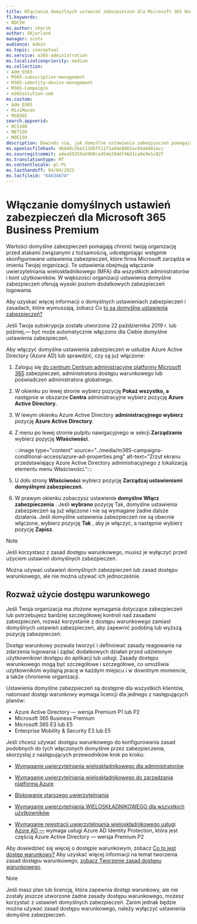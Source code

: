 ```yaml
---
title: Włączanie domyślnych ustawień zabezpieczeń dla Microsoft 365 Business Premium
f1.keywords:
- NOCSH
ms.author: sharik
author: SKjerland
manager: scotv
audience: Admin
ms.topic: conceptual
ms.service: o365-administration
ms.localizationpriority: medium
ms.collection:
- Adm_O365
- M365-subscription-management
- M365-identity-device-management
- M365-Campaigns
- m365solution-smb
ms.custom:
- Adm_O365
- MiniMaven
- MSB365
search.appverid:
- BCS160
- MET150
- MOE150
description: Dowiedz się, jak domyślne ustawienia zabezpieczeń pomagają chronić twoją organizację przed atakami związanymi z tożsamością, udostępniając wstępnie skonfigurowane ustawienia zabezpieczeń dla Microsoft 365 Business Premium.
ms.openlocfilehash: 9684dc2be113d6f511f1a84e8865ac04a6881ecc
ms.sourcegitcommit: adea59259a5900cad5de29ddf46d1ca9e9e1c82f
ms.translationtype: MT
ms.contentlocale: pl-PL
ms.lasthandoff: 04/04/2022
ms.locfileid: "64634674"
---
```

# <a name="turn-on-security-defaults-for-microsoft-365-business-premium"></a>Włączanie domyślnych ustawień zabezpieczeń dla Microsoft 365 Business Premium

Wartości domyślne zabezpieczeń pomagają chronić twoją organizację przed atakami związanymi z tożsamością, udostępniając wstępnie skonfigurowane ustawienia zabezpieczeń, które firma Microsoft zarządza w imieniu Twojej organizacji. Te ustawienia obejmują włączanie uwierzytelniania wieloskładnikowego (MFA) dla wszystkich administratorów i kont użytkowników. W większości organizacji ustawienia domyślne zabezpieczeń oferują wysoki poziom dodatkowych zabezpieczeń logowania.

Aby uzyskać więcej informacji o domyślnych ustawieniach zabezpieczeń i zasadach, które wymuszają, zobacz Co [to są domyślne ustawienia zabezpieczeń?](/azure/active-directory/fundamentals/concept-fundamentals-security-defaults)

Jeśli Twoja subskrypcja została utworzona 22 października 2019 r. lub później,&mdash; być może automatycznie włączono dla Ciebie domyślne ustawienia zabezpieczeń.

Aby włączyć domyślne ustawienia zabezpieczeń w usłudze Azure Active Directory (Azure AD) lub sprawdzić, czy są już włączone:

1. Zaloguj się <a href="https://go.microsoft.com/fwlink/p/?linkid=2024339" target="_blank">do centrum Centrum administracyjne platformy Microsoft 365</a> zabezpieczeń, administratora dostępu warunkowego lub poświadczeń administratora globalnego.

2. W okienku po lewej stronie wybierz pozycję **Pokaż wszystko, a** następnie w obszarze **Centra** administracyjne wybierz pozycję **Azure Active Directory**.

3. W lewym okienku Azure Active Directory **administracyjnego wybierz** pozycję **Azure Active Directory**.

4. Z menu po lewej stronie pulpitu nawigacyjnego w sekcji **Zarządzanie** wybierz pozycję **Właściwości**.

    :::image type="content" source="../media/m365-campaigns-conditional-access/azure-ad-properties.png" alt-text="Zrzut ekranu przedstawiający Azure Active Directory administracyjnego z lokalizacją elementu menu Właściwości.":::

5. U dołu strony **Właściwości** wybierz pozycję **Zarządzaj ustawieniami domyślnymi zabezpieczeń**.

6. W prawym okienku zobaczysz ustawienie **domyślne Włącz zabezpieczenia** . Jeśli **wybrano** pozycję Tak, domyślne ustawienia zabezpieczeń są już włączone i nie są wymagane żadne dalsze działania. Jeśli domyślne ustawienia zabezpieczeń nie są obecnie włączone, wybierz pozycję **Tak** , aby je włączyć, a następnie wybierz pozycję **Zapisz**.

> [!NOTE]
> Jeśli korzystasz z zasad dostępu warunkowego, musisz je wyłączyć przed użyciem ustawień domyślnych zabezpieczeń.
>
> Można używać ustawień domyślnych zabezpieczeń lub zasad dostępu warunkowego, ale nie można używać ich jednocześnie.

## <a name="consider-using-conditional-access"></a>Rozważ użycie dostępu warunkowego

Jeśli Twoja organizacja ma złożone wymagania dotyczące zabezpieczeń lub potrzebujesz bardziej szczegółowej kontroli nad zasadami zabezpieczeń, rozważ korzystanie z dostępu warunkowego zamiast domyślnych ustawień zabezpieczeń, aby zapewnić podobną lub wyższą pozycję zabezpieczeń. 

Dostęp warunkowy pozwala tworzyć i definiować zasady reagowania na zdarzenia logowania i żądać dodatkowych działań przed udzielonym użytkownikowi dostępu do aplikacji lub usługi. Zasady dostępu warunkowego mogą być szczegółowe i szczegółowe, co umożliwia użytkownikom wydajną pracę w każdym miejscu i w dowolnym momencie, a także chronienie organizacji.

Ustawienia domyślne zabezpieczeń są dostępne dla wszystkich klientów, natomiast dostęp warunkowy wymaga licencji dla jednego z następujących planów:

- Azure Active Directory — wersja Premium P1 lub P2
- Microsoft 365 Business Premium
- Microsoft 365 E3 lub E5
- Enterprise Mobility & Security E3 lub E5

Jeśli chcesz używać dostępu warunkowego do konfigurowania zasad podobnych do tych włączonych domyślnie przez zabezpieczenia, skorzystaj z następujących przewodników krok po kroku:

- [Wymaganie uwierzytelniania wieloskładnikowego dla administratorów](/azure/active-directory/conditional-access/howto-conditional-access-policy-admin-mfa)

- [Wymaganie uwierzytelniania wieloskładnikowego do zarządzania platformą Azure](/azure/active-directory/conditional-access/howto-conditional-access-policy-azure-management)

- [Blokowanie starszego uwierzytelniania](/azure/active-directory/conditional-access/howto-conditional-access-policy-block-legacy)

- [Wymaganie uwierzytelniania WIELOSKŁADNIKOWEGO dla wszystkich użytkowników](/azure/active-directory/conditional-access/howto-conditional-access-policy-all-users-mfa)

- [Wymaganie rejestracji uwierzytelniania wieloskładnikowego usługi Azure AD —](/azure/active-directory/identity-protection/howto-identity-protection-configure-mfa-policy) wymaga usługi Azure AD Identity Protection, która jest częścią Azure Active Directory — wersja Premium P2

Aby dowiedzieć się więcej o dostępie warunkowym, zobacz [Co to jest dostęp warunkowy?](/azure/active-directory/conditional-access/overview) Aby uzyskać więcej informacji na temat tworzenia zasad dostępu warunkowego, [zobacz Tworzenie zasad dostępu warunkowego](/azure/active-directory/authentication/tutorial-enable-azure-mfa#create-a-conditional-access-policy).

> [!NOTE]
> Jeśli masz plan lub licencję, która zapewnia dostęp warunkowy, ale nie zostały jeszcze utworzone żadne zasady dostępu warunkowego, możesz korzystać z ustawień domyślnych zabezpieczeń. Zanim jednak będzie można używać zasad dostępu warunkowego, należy wyłączyć ustawienia domyślne zabezpieczeń.
